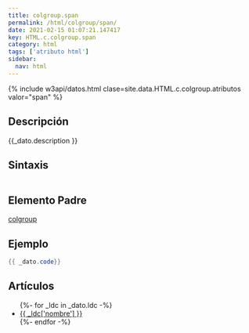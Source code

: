 ```yaml
---
title: colgroup.span
permalink: /html/colgroup/span/
date: 2021-02-15 01:07:21.147417
key: HTML.c.colgroup.span
category: html
tags: ['atributo html']
sidebar: 
  nav: html
---
```


{% include w3api/datos.html clase=site.data.HTML.c.colgroup.atributos valor="span" %}

## Descripción
{{_dato.description }}

## Sintaxis
~~~html
~~~

## Elemento Padre
[colgroup](/html/colgroup/)

## Ejemplo
~~~java
{{ _dato.code}}
~~~

## Artículos
<ul>
{%- for _ldc in _dato.ldc -%}
   <li>
       <a href="{{_ldc['url'] }}">{{ _ldc['nombre'] }}</a>
   </li>
{%- endfor -%}
</ul>
